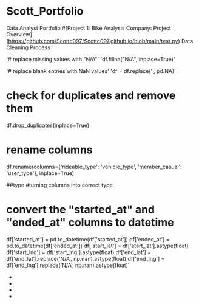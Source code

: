 # Scott_Portfolio
Data Analyst Portfolio
#[Project 1: Bike Analysis Company: Project Overview] (https://github.com/Scottc097/Scottc097.github.io/blob/main/test.py)
Data Cleaning Process

'# replace missing values with "N/A"'
'df.fillna("N/A", inplace=True)'

'# replace blank entries with NaN values'
'df = df.replace('', pd.NA)'

# check for duplicates and remove them
df.drop_duplicates(inplace=True)

# rename columns
df.rename(columns={'rideable_type': 'vehicle_type', 'member_casual': 'user_type'}, inplace=True)


##type
#turning columns into correct type
# convert the "started_at" and "ended_at" columns to datetime
df['started_at'] = pd.to_datetime(df['started_at'])
df['ended_at'] = pd.to_datetime(df['ended_at'])
df['start_lat'] = df['start_lat'].astype(float)
df['start_lng'] = df['start_lng'].astype(float)
df['end_lat'] = df['end_lat'].replace('N/A', np.nan).astype(float)
df['end_lng'] = df['end_lng'].replace('N/A', np.nan).astype(float)'

*
*
*
*
